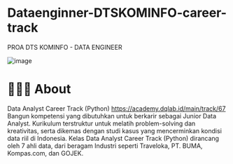 # Dataenginner-DTSKOMINFO-career-track
PROA DTS KOMINFO - DATA ENGINEER

![image](https://user-images.githubusercontent.com/38604611/158108791-d069fabc-c336-4388-8d01-a0ea0bbd0200.png)

# 👨🏻‍💻 About
Data Analyst Career Track (Python)
https://academy.dqlab.id/main/track/67
Bangun kompetensi yang dibutuhkan untuk berkarir sebagai Junior Data Analyst. Kurikulum terstruktur untuk melatih problem-solving dan kreativitas, serta dikemas dengan studi kasus yang mencerminkan kondisi data riil di Indonesia. Kelas Data Analyst Career Track (Python) dirancang oleh 7 ahli data, dari beragam Industri
seperti Traveloka, PT. BUMA, Kompas.com, dan GOJEK.




